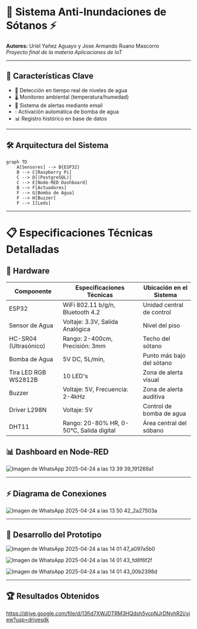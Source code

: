 # 🚨 Sistema Anti-Inundaciones de Sótanos ⚡  
**Autores:** Uriel Yañez Aguayo y Jose Armando Ruano Mascorro  
*Proyecto final de la materia Aplicaciones de IoT*

---

## 🌟 Características Clave
- 🚿 Detección en tiempo real de niveles de agua
- 🌡️ Monitoreo ambiental (temperatura/humedad)
- 🚨 Sistema de alertas mediante email
- 💧 Activación automática de bomba de agua
- 📊 Registro histórico en base de datos

---

## 🛠️ Arquitectura del Sistema
```mermaid
graph TD
    A[Sensores] --> B{ESP32}
    B --> C[Raspberry Pi]
    C --> D[(PostgreSQL)]
    C --> E[Node-RED Dashboard]
    B --> F[Actuadores]
    F --> G[Bomba de Agua]
    F --> H[Buzzer]
    F --> I[Leds]
```

---
# 📋 Especificaciones Técnicas Detalladas
## 🔌 Hardware
| Componente               | Especificaciones Técnicas               | Ubicación en el Sistema       |
|--------------------------|-----------------------------------------|--------------------------------|
| ESP32                    | WiFi 802.11 b/g/n, Bluetooth 4.2        | Unidad central de control      |
| Sensor de Agua           | Voltaje: 3.3V, Salida Analógica         | Nivel del piso                 |
| HC-SR04 (Ultrasónico)    | Rango: 2-400cm, Precisión: 3mm          | Techo del sótano               |
| Bomba de Agua            | 5V DC, 5L/min,                          | Punto más bajo del sótano      |
| Tira LED RGB WS2812B     | 10 LED's                                | Zona de alerta visual          |
| Buzzer                   | Voltaje: 5V, Frecuencia: 2-4kHz         | Zona de alerta auditiva        |
| Driver L298N             | Voltaje: 5V                             | Control de bomba de agua       |
| DHT11                    | Rango: 20-80% HR, 0-50°C, Salida digital| Área central del sóbano        |


## 📊 Dashboard en Node-RED
![Imagen de WhatsApp 2025-04-24 a las 13 39 39_191269a1](https://github.com/user-attachments/assets/3b5d07aa-7c9c-40af-a93c-8fbcec5c53c1)

---

## ⚡ Diagrama de Conexiones
![Imagen de WhatsApp 2025-04-24 a las 13 50 42_2a27503a](https://github.com/user-attachments/assets/773b3dce-f372-4b82-82df-9fd67702721d)

---

## 🔧 Desarrollo del Prototipo
![Imagen de WhatsApp 2025-04-24 a las 14 01 47_a097a5b0](https://github.com/user-attachments/assets/253db2f9-d4c9-4d9f-977e-02b377714a09)

![Imagen de WhatsApp 2025-04-24 a las 14 01 43_fd8f6f2f](https://github.com/user-attachments/assets/4c15d0a2-40b0-4569-8aa1-dca9b373511a)

![Imagen de WhatsApp 2025-04-24 a las 14 01 43_00b2398d](https://github.com/user-attachments/assets/2f17ecfe-b21e-4254-847e-92a124317c08)

---
## 🏆 Resultados Obtenidos
https://drive.google.com/file/d/13fid7XWJDTRM3HQdsh5ycpNJrDNyhR2i/view?usp=drivesdk
